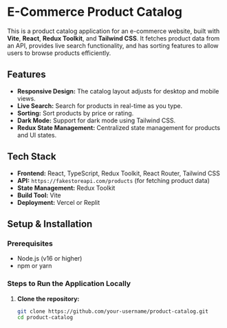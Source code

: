 # E-Commerce Product Catalog

This is a product catalog application for an e-commerce website, built with **Vite**, **React**, **Redux Toolkit**, and **Tailwind CSS**. It fetches product data from an API, provides live search functionality, and has sorting features to allow users to browse products efficiently.

## Features
- **Responsive Design:** The catalog layout adjusts for desktop and mobile views.
- **Live Search:** Search for products in real-time as you type.
- **Sorting:** Sort products by price or rating.
- **Dark Mode:** Support for dark mode using Tailwind CSS.
- **Redux State Management:** Centralized state management for products and UI states.

## Tech Stack
- **Frontend:** React, TypeScript, Redux Toolkit, React Router, Tailwind CSS
- **API:** `https://fakestoreapi.com/products` (for fetching product data)
- **State Management:** Redux Toolkit
- **Build Tool:** Vite
- **Deployment:** Vercel or Replit

## Setup & Installation

### Prerequisites
- Node.js (v16 or higher)
- npm or yarn

### Steps to Run the Application Locally

1. **Clone the repository:**
   ```bash
   git clone https://github.com/your-username/product-catalog.git
   cd product-catalog
